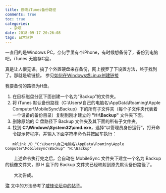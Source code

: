 ```yaml
---
title: 修改iTunes备份路径
comments: true
toc: true
categories:
  - 杂项
date: 2018-09-17 20:26:08
tags: 日常软件
---
```


  一直用的是Windows PC，奈何手里有个iPhone，有时候想备份了，备份到电脑吧，iTunes 无脑存C盘，

  真是让人很无语。搞了个外置硬盘来存备份，网上搜罗了下设置方法，终于找到了。那就是软链接。
参见[如何在Windows或Linux创建链接](https://www.howtogeek.com/howto/16226/complete-guide-to-symbolic-links-symlinks-on-windows-or-linux/)

我要备份的路径为H盘。

1. 在目标磁盘分区下面创建一个名为“Backup”的文件夹。
2. 将 iTunes 默认备份路径（C:\Users\自己的电脑名\AppData\Roaming\Apple Computer\MobileSync\Backup）下的所有子文件夹（每个子文件夹代表着一个设备的备份目录）复制到刚才建立的 __"H:\Backup"__ 文件夹下面。
3. 删除原始的 C 盘路径下 Backup 文件夹及其下面的所有子文件夹。
4. 找到 __C:\Windows\System32\cmd.exe__，选择“以管理员身份运行”，打开命令提示符程序，并输入下面字符串命令并按回车执行：
```shell
　　mklink /D "C:\Users\自己电脑名\AppData\Roaming\Apple Computer\MobileSync\Backup" "H:\Backup"
```

　　上述命令执行完之后，会自动在 MobileSync 文件夹下建立一个名为 Backup 的镜像文件夹，即 H 盘下的 Backup 文件夹已经映射到原先默认备份路径了。

　　大功告成。

**注** 文中的方法参考了[威锋论坛中的帖子](https://bbs.feng.com/mobile-news-read-0-684174.html)。
